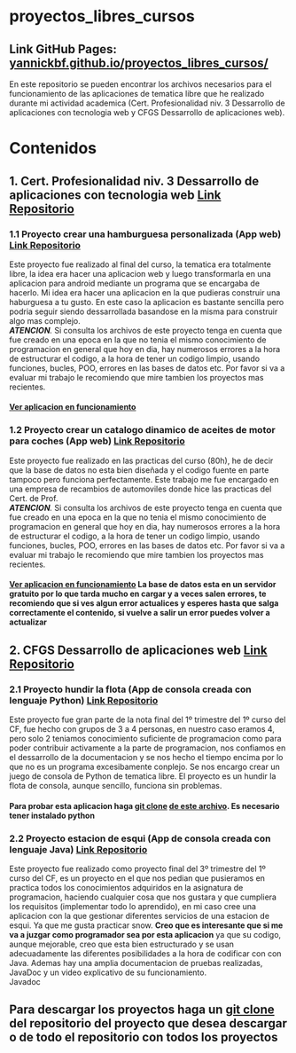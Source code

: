 # proyectos_libres_cursos
## Link GitHub Pages: [yannickbf.github.io/proyectos_libres_cursos/](https://yannickbf.github.io/proyectos_libres_cursos/ "Link a la GitHub Page del repositorio")
En este repositorio se pueden encontrar los archivos necesarios para el funcionamiento de las aplicaciones de tematica libre que he realizado durante mi actividad academica (Cert. Profesionalidad niv. 3 Dessarrollo de aplicaciones con tecnologia web y CFGS Dessarrollo de aplicaciones web).

# Contenidos

## 1. Cert. Profesionalidad niv. 3 Dessarrollo de aplicaciones con tecnologia web [Link Repositorio](https://github.com/yannickbf/proyectos_libres_cursos/tree/master/Proyectos_realizados_en_cert_prof_niv3_Dessarrollo_de_aplicaciones_con_tecnologia_web)

### 1.1 Proyecto crear una hamburguesa personalizada (App web) [Link Repositorio](https://github.com/yannickbf/proyectos_libres_cursos/tree/master/Proyectos_realizados_en_cert_prof_niv3_Dessarrollo_de_aplicaciones_con_tecnologia_web/projecte_hamburguesa_(app_web))
Este proyecto fue realizado al final del curso, la tematica era totalmente libre, la idea era hacer una aplicacion web y luego transformarla en una aplicacion para android mediante un programa que se encargaba de hacerlo. Mi idea era hacer una aplicacion en la que pudieras construir una haburguesa a tu gusto. En este caso la aplicacion es bastante sencilla pero podria seguir siendo dessarrollada basandose en la misma para construir algo mas complejo.    
*__ATENCION__.* Si consulta los archivos de este proyecto tenga en cuenta que fue creado en una epoca en la que no tenia el mismo conocimiento de programacion en general que hoy en dia, hay numerosos errores a la hora de estructurar el codigo, a la hora de tener un codigo limpio, usando funciones, bucles, POO, errores en las bases de datos etc. Por favor si va a evaluar mi trabajo le recomiendo que mire tambien los proyectos mas recientes.
#### [Ver aplicacion en funcionamiento](https://triangulate-minimum.000webhostapp.com/projecte_hamburguesa_(app_web)/app.php)
  
### 1.2 Proyecto crear un catalogo dinamico de aceites de motor para coches (App web) [Link Repositorio](https://github.com/yannickbf/proyectos_libres_cursos/tree/master/Proyectos_realizados_en_cert_prof_niv3_Dessarrollo_de_aplicaciones_con_tecnologia_web/proyecto_aceites_(app_web))
Este proyecto fue realizado en las practicas del curso (80h), he de decir que la base de datos no esta bien diseñada y el codigo fuente en parte tampoco pero funciona perfectamente. Este trabajo me fue encargado en una empresa de recambios de automoviles donde hice las practicas del Cert. de Prof.   
*__ATENCION__.* Si consulta los archivos de este proyecto tenga en cuenta que fue creado en una epoca en la que no tenia el mismo conocimiento de programacion en general que hoy en dia, hay numerosos errores a la hora de estructurar el codigo, a la hora de tener un codigo limpio, usando funciones, bucles, POO, errores en las bases de datos etc. Por favor si va a evaluar mi trabajo le recomiendo que mire tambien los proyectos mas recientes.
#### [Ver aplicacion en funcionamiento](https://triangulate-minimum.000webhostapp.com/proyecto_aceites_(app_web)/lista_aceites.php) La base de datos esta en un servidor gratuito por lo que tarda mucho en cargar y a veces salen errores, te recomiendo que si ves algun error actualices y esperes hasta que salga correctamente el contenido, si vuelve a salir un error puedes volver a actualizar
  
 ## 2. CFGS Dessarrollo de aplicaciones web [Link Repositorio](https://github.com/yannickbf/proyectos_libres_cursos/tree/master/Proyectos_realizados_en_DAW_(CFGS_Desarrollo_de_aplicaciones_web)) 
 
 ### 2.1 Proyecto hundir la flota (App de consola creada con lenguaje Python) [Link Repositorio](https://github.com/yannickbf/proyectos_libres_cursos/tree/master/Proyectos_realizados_en_DAW_(CFGS_Desarrollo_de_aplicaciones_web)/Proyecto_en_grupo_hundir_la_flota_(app_consola_pyton))
 Este proyecto fue gran parte de la nota final del 1º trimestre del 1º curso del CF, fue hecho con grupos de 3 a 4 personas, en nuestro caso eramos 4, pero solo 2 teniamos conocimiento suficiente de programacion como para poder contribuir activamente a la parte de programacion, nos confiamos en el dessarrollo de la documentacion y se nos hecho el tiempo encima por lo que no es un programa excesibamente conplejo. Se nos encargo crear un juego de consola de Python de tematica libre. El proyecto es un hundir la flota de consola, aunque sencillo, funciona sin problemas.
#### Para probar esta aplicacion haga [git clone](https://git-scm.com/book/es/v2/Fundamentos-de-Git-Obteniendo-un-repositorio-Git) [de este archivo](https://github.com/yannickbf/proyectos_libres_cursos/blob/master/Proyectos_realizados_en_DAW_(CFGS_Desarrollo_de_aplicaciones_web)/Proyecto_en_grupo_hundir_la_flota_(app_consola_pyton)/HUNDIR%20LA%20FLOTA%20FINAL.py). Es necesario tener instalado python
 
 ### 2.2 Proyecto estacion de esqui (App de consola creada con lenguaje Java) [Link Repositorio](https://github.com/yannickbf/proyectos_libres_cursos/tree/master/Proyectos_realizados_en_DAW_(CFGS_Desarrollo_de_aplicaciones_web)/ProyectoFinalEstacionEsquiAcabado_(app_consola_java))
 Este proyecto fue realizado como proyecto final del 3º trimestre del 1º curso del CF, es un proyecto en el que nos pedian que pusieramos en practica todos los conocimientos adquiridos en la asignatura de programacion, haciendo cualquier cosa que nos gustara y que cumpliera los requisitos (implementar todo lo aprendido), en mi caso cree una aplicacion con la que gestionar diferentes servicios de una estacion de esqui. Ya que me gusta practicar snow. **Creo que es interesante que si me va a juzgar como programador sea por esta aplicacion** ya que su codigo, aunque mejorable, creo que esta bien estructurado y se usan adecuadamente las diferentes posibilidades a la hora de codificar con con Java. Ademas hay una amplia documentacion de pruebas realizadas, JavaDoc y un video explicativo de su funcionamiento.  
Javadoc  
## Para descargar los proyectos haga un [git clone](https://git-scm.com/book/es/v2/Fundamentos-de-Git-Obteniendo-un-repositorio-Git) del repositorio del proyecto que desea descargar o de todo el repositorio con todos los proyectos

